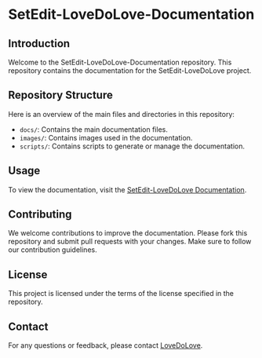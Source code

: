 # SetEdit-LoveDoLove-Documentation

## Introduction

Welcome to the SetEdit-LoveDoLove-Documentation repository. This repository contains the documentation for the SetEdit-LoveDoLove project. 

## Repository Structure

Here is an overview of the main files and directories in this repository:

- `docs/`: Contains the main documentation files.
- `images/`: Contains images used in the documentation.
- `scripts/`: Contains scripts to generate or manage the documentation.

## Usage

To view the documentation, visit the [SetEdit-LoveDoLove Documentation](https://seteditdocs.lovedolove.me).

## Contributing

We welcome contributions to improve the documentation. Please fork this repository and submit pull requests with your changes. Make sure to follow our contribution guidelines.

## License

This project is licensed under the terms of the license specified in the repository.

## Contact

For any questions or feedback, please contact [LoveDoLove](https://github.com/LoveDoLove).